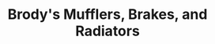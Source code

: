 ---
title: "Brody's Mufflers, Brakes, and Radiators"
url: /lynnwood/brodys-mufflers-brakes-and-radiators/
shop: Autowerkstatt
---